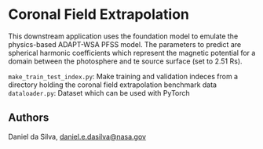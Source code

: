 # Coronal Field Extrapolation

This downstream application uses the foundation model to emulate the physics-based ADAPT-WSA PFSS model. The parameters to predict are spherical harmonic coefficients which represent the magnetic potential for a domain between the photosphere and te source surface (set to 2.51 Rs). 

`make_train_test_index.py`: Make training and validation indeces from a directory holding the coronal field extrapolation benchmark data
`dataloader.py`: Dataset which can be used with PyTorch

## Authors
Daniel da Silva, [daniel.e.dasilva@nasa.gov](daniel.e.dasilva@nasa.gov)
